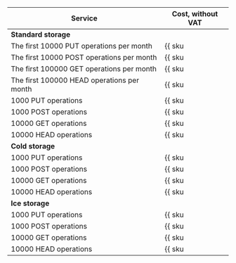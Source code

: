 | Service | Cost, without VAT |
| --- | --- |
| **Standard storage** |
| The first 10000 PUT operations per month | {{ sku|USD|storage.api.put.standard|string }} |
| The first 10000 POST operations per month | {{ sku|USD|storage.api.post.standard|string }} |
| The first 100000 GET operations per month | {{ sku|USD|storage.api.get.standard|string }} |
| The first 100000 HEAD operations per month | {{ sku|USD|storage.api.head.standard|string }} |
| 1000 PUT operations | {{ sku|USD|storage.api.put.standard|pricingRate.10|string }} |
| 1000 POST operations | {{ sku|USD|storage.api.post.standard|pricingRate.10|string }} |
| 10000 GET operations | {{ sku|USD|storage.api.get.standard|pricingRate.10|string }} |
| 10000 HEAD operations | {{ sku|USD|storage.api.head.standard|pricingRate.10|string }} |
| **Cold storage** |
| 1000 PUT operations | {{ sku|USD|storage.api.put.cold|string }} |
| 1000 POST operations | {{ sku|USD|storage.api.post.cold|string }} |
| 10000 GET operations | {{ sku|USD|storage.api.get.cold|string }} |
| 10000 HEAD operations | {{ sku|USD|storage.api.head.cold|string }} |
| **Ice storage** |
| 1000 PUT operations | {{ sku|USD|storage.api.put.ice|string }} |
| 1000 POST operations | {{ sku|USD|storage.api.post.ice|string }} |
| 10000 GET operations | {{ sku|USD|storage.api.get.ice|string }} |
| 10000 HEAD operations | {{ sku|USD|storage.api.head.ice|string }} |